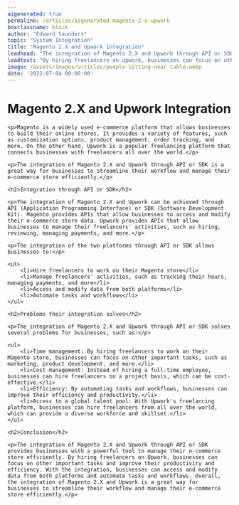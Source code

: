 ```yaml
---
aigenerated: true
permalink: /articles/aigenerated-magento-2-x-upwork
boxclassname: black
author: "Edward Saunders"
topic: "System Integration"
title: "Magento 2.X and Upwork Integration"
leadhead: "The integration of Magento 2.X and Upwork through API or SDK provides businesses with a powerful tool to manage their e-commerce store efficiently"
leadtext: "By hiring freelancers on Upwork, businesses can focus on other important tasks and improve their productivity and efficiency. With the integration, businesses can access and modify data from both platforms and automate tasks and workflows. Overall, the integration of Magento 2.X and Upwork is a great way for businesses to streamline their workflow and manage their e-commerce store efficiently."
image: /assets/images/articles/people-sitting-near-table.webp
date: '2022-07-04 00:00:00'
---
```

<div class="arttext">	<h1>Magento 2.X and Upwork Integration</h1>

	<p>Magento is a widely used e-commerce platform that allows businesses to build their online stores. It provides a variety of features, such as customization options, product management, order tracking, and more. On the other hand, Upwork is a popular freelancing platform that connects businesses with freelancers all over the world.</p>

	<p>The integration of Magento 2.X and Upwork through API or SDK is a great way for businesses to streamline their workflow and manage their e-commerce store efficiently.</p>

	<h2>Integration through API or SDK</h2>

	<p>The integration of Magento 2.X and Upwork can be achieved through API (Application Programming Interface) or SDK (Software Development Kit). Magento provides APIs that allow businesses to access and modify their e-commerce store data. Upwork provides APIs that allow businesses to manage their freelancers' activities, such as hiring, reviewing, managing payments, and more.</p>

	<p>The integration of the two platforms through API or SDK allows businesses to:</p>

	<ul>
		<li>Hire freelancers to work on their Magento store</li>
		<li>Manage freelancers' activities, such as tracking their hours, managing payments, and more</li>
		<li>Access and modify data from both platforms</li>
		<li>Automate tasks and workflows</li>
	</ul>

	<h2>Problems their integration solves</h2>

	<p>The integration of Magento 2.X and Upwork through API or SDK solves several problems for businesses, such as:</p>

	<ul>
		<li>Time management: By hiring freelancers to work on their Magento store, businesses can focus on other important tasks, such as marketing, product development, and more.</li>
		<li>Cost management: Instead of hiring a full-time employee, businesses can hire freelancers on a project basis, which can be cost-effective.</li>
		<li>Efficiency: By automating tasks and workflows, businesses can improve their efficiency and productivity.</li>
		<li>Access to a global talent pool: With Upwork's freelancing platform, businesses can hire freelancers from all over the world, which can provide a diverse workforce and skillset.</li>
	</ul>

	<h2>Conclusion</h2>

	<p>The integration of Magento 2.X and Upwork through API or SDK provides businesses with a powerful tool to manage their e-commerce store efficiently. By hiring freelancers on Upwork, businesses can focus on other important tasks and improve their productivity and efficiency. With the integration, businesses can access and modify data from both platforms and automate tasks and workflows. Overall, the integration of Magento 2.X and Upwork is a great way for businesses to streamline their workflow and manage their e-commerce store efficiently.</p>
</div>